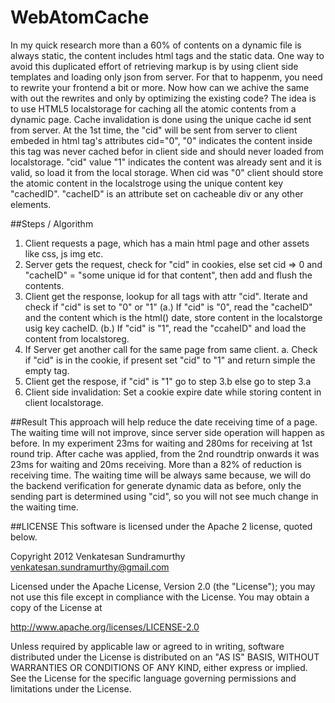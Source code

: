 WebAtomCache
============

In my quick research more than a 60% of contents on a dynamic file is always static,
the content includes html tags and the static data. One way to avoid this duplicated
effort of retrieving markup is by using client side templates and loading only json from server.
For that to happenm, you need to rewrite your frontend a bit or more.
Now how can we achive the same with out the rewrites and only by optimizing the existing code?
The idea is to use HTML5 localstorage for caching all the atomic contents from a dynamic page.
Cache invalidation is done using the unique cache id sent from server.
At the 1st time, the "cid" will be sent from server to client embeded in 
html tag's attributes cid="0", "0" indicates the content inside this tag was never cached befor
in client side and should never loaded from localstorage.
"cid" value "1" indicates the content was already sent and it is
valid, so load it from the local storage. When cid was "0" client should store the atomic content
in the localstroge using the unique content key "cachedID".
"cacheID" is an attribute set on cacheable div or any other elements.

##Steps / Algorithm

1. Client requests a page, which has a main html page and other assets like css, js img etc.
2. Server gets the request, check for "cid" in cookies, else set cid => 0 and
   "cacheID" = "some unique id for that content", then add and flush the contents.
3. Client get the response, lookup for all tags with attr "cid". Iterate and check if "cid" is set to "0" or "1"
    (a.) If "cid" is "0", read the "cacheID" and the content which is the html() date, store content in the localstorge usig key cacheID.
    (b.) If "cid" is "1", read the "ccaheID" and load the content from localstoreg. 
4. If Server get another call for the same page from same client.
   a. Check if "cid" is in the cookie, if present set "cid" to "1" and return simple the empty tag.
5. Client get the respose, if "cid" is "1" go to step 3.b else go to step 3.a
6. Client side invalidation: Set a cookie expire date while storing content in client localstorage.

##Result
This approach will help reduce the date receiving time of a page.
The waiting time will not improve, since server side operation will happen as before.
In my experiment 23ms for waiting and 280ms for receiving at 1st round trip.
After cache was applied, from the 2nd roundtrip onwards it was 23ms for waiting and 20ms receiving.
More than a 82% of reduction is receiving time. The waiting time will be always same
because, we will do the backend verification for generate dynamic data as before, only the sending
part is determined using "cid", so you will not see much change in the waiting time.

##LICENSE
This software is licensed under the Apache 2 license, quoted below.


Copyright 2012 Venkatesan Sundramurthy <venkatesan.sundramurthy@gmail.com>

Licensed under the Apache License, Version 2.0 (the "License"); you may not
use this file except in compliance with the License. You may obtain a copy of
the License at

http://www.apache.org/licenses/LICENSE-2.0

Unless required by applicable law or agreed to in writing, software
distributed under the License is distributed on an "AS IS" BASIS, WITHOUT
WARRANTIES OR CONDITIONS OF ANY KIND, either express or implied. See the
License for the specific language governing permissions and limitations under
the License.
